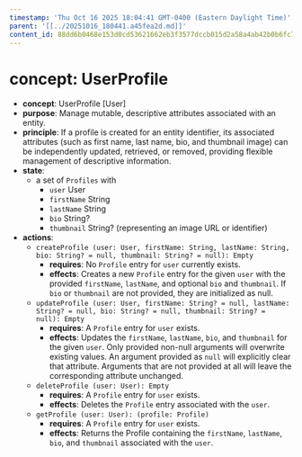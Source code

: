 ```yaml
---
timestamp: 'Thu Oct 16 2025 18:04:41 GMT-0400 (Eastern Daylight Time)'
parent: '[[../20251016_180441.a45fea2d.md]]'
content_id: 88dd6b0468e153d0cd53621662eb3f3577dccb015d2a58a4ab42b0b6fc7c5efb
---
```


# concept: UserProfile

* **concept**: UserProfile \[User]
* **purpose**: Manage mutable, descriptive attributes associated with an entity.
* **principle**: If a profile is created for an entity identifier, its associated attributes (such as first name, last name, bio, and thumbnail image) can be independently updated, retrieved, or removed, providing flexible management of descriptive information.
* **state**:
  * a set of `Profiles` with
    * `user` User
    * `firstName` String
    * `lastName` String
    * `bio` String?
    * `thumbnail` String? (representing an image URL or identifier)
* **actions**:
  * `createProfile (user: User, firstName: String, lastName: String, bio: String? = null, thumbnail: String? = null): Empty`
    * **requires**: No `Profile` entry for `user` currently exists.
    * **effects**: Creates a new `Profile` entry for the given `user` with the provided `firstName`, `lastName`, and optional `bio` and `thumbnail`. If `bio` or `thumbnail` are not provided, they are initialized as null.
  * `updateProfile (user: User, firstName: String? = null, lastName: String? = null, bio: String? = null, thumbnail: String? = null): Empty`
    * **requires**: A `Profile` entry for `user` exists.
    * **effects**: Updates the `firstName`, `lastName`, `bio`, and `thumbnail` for the given `user`. Only provided non-null arguments will overwrite existing values. An argument provided as `null` will explicitly clear that attribute. Arguments that are not provided at all will leave the corresponding attribute unchanged.
  * `deleteProfile (user: User): Empty`
    * **requires**: A `Profile` entry for `user` exists.
    * **effects**: Deletes the `Profile` entry associated with the `user`.
  * `getProfile (user: User): (profile: Profile)`
    * **requires**: A `Profile` entry for `user` exists.
    * **effects**: Returns the Profile containing the `firstName`, `lastName`, `bio`, and `thumbnail` associated with the `user`.
